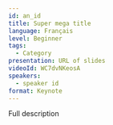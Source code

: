```yaml
---
id: an_id
title: Super mega title
language: Français
level: Beginner
tags:
  - Category
presentation: URL of slides
videoId: WC7dvNKeosA
speakers:
  - speaker id
format: Keynote
---
```


Full description
